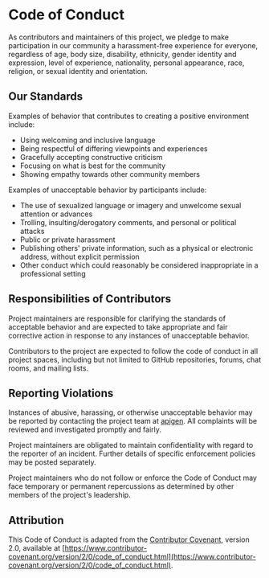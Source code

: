 # Code of Conduct

As contributors and maintainers of this project, we pledge to make participation in our community a harassment-free experience for everyone, regardless of age, body size, disability, ethnicity, gender identity and expression, level of experience, nationality, personal appearance, race, religion, or sexual identity and orientation.

## Our Standards

Examples of behavior that contributes to creating a positive environment include:

- Using welcoming and inclusive language
- Being respectful of differing viewpoints and experiences
- Gracefully accepting constructive criticism
- Focusing on what is best for the community
- Showing empathy towards other community members

Examples of unacceptable behavior by participants include:

- The use of sexualized language or imagery and unwelcome sexual attention or advances
- Trolling, insulting/derogatory comments, and personal or political attacks
- Public or private harassment
- Publishing others' private information, such as a physical or electronic address, without explicit permission
- Other conduct which could reasonably be considered inappropriate in a professional setting

## Responsibilities of Contributors

Project maintainers are responsible for clarifying the standards of acceptable behavior and are expected to take appropriate and fair corrective action in response to any instances of unacceptable behavior.

Contributors to the project are expected to follow the code of conduct in all project spaces, including but not limited to GitHub repositories, forums, chat rooms, and mailing lists.

## Reporting Violations

Instances of abusive, harassing, or otherwise unacceptable behavior may be reported by contacting the project team at [apigen](mailto:kywagle@gmail.com). All complaints will be reviewed and investigated promptly and fairly.

Project maintainers are obligated to maintain confidentiality with regard to the reporter of an incident. Further details of specific enforcement policies may be posted separately.

Project maintainers who do not follow or enforce the Code of Conduct may face temporary or permanent repercussions as determined by other members of the project's leadership.

## Attribution

This Code of Conduct is adapted from the [Contributor Covenant](https://www.contributor-covenant.org), version 2.0, available at [https://www.contributor-covenant.org/version/2/0/code_of_conduct.html](https://www.contributor-covenant.org/version/2/0/code_of_conduct.html).
